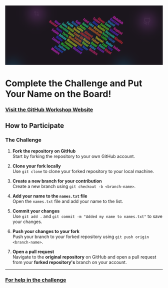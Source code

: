![Challenge Banner](banner/img.png)

# Complete the Challenge and Put Your Name on the Board!

### [Visit the GitHub Workshop Website](https://git-github-workshop.web.app/)

## How to Participate

### The Challenge

1. **Fork the repository on GitHub**  
   Start by forking the repository to your own GitHub account.

2. **Clone your fork locally**  
   Use `git clone` to clone your forked repository to your local machine.

3. **Create a new branch for your contribution**  
   Create a new branch using `git checkout -b <branch-name>`.

4. **Add your name to the `names.txt` file**  
   Open the `names.txt` file and add your name to the list.

5. **Commit your changes**  
   Use `git add .` and `git commit -m "Added my name to names.txt"` to save your changes.

6. **Push your changes to your fork**  
   Push your branch to your forked repository using `git push origin <branch-name>`.

7. **Open a pull request**  
   Navigate to the **original repository** on GitHub and open a pull request from your **forked repository's** branch on your account.

---

### [For help in the challenge](https://git-github-workshop.web.app/about)
